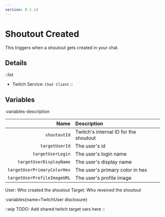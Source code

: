 ```yaml
---
version: 0.1.14
---
```


# Shoutout Created
This triggers when a shoutout gets created in your chat.

## Details
::list
- Twitch Service: `Chat Client`
::

## Variables
:variables-description

Name | Description
----:|:------------
`shoutoutId` | Twitch's internal ID for the shoutout
`targetUserId` | The user's id
`targetUserLogin` | The user's login name
`targetUserDisplayName` | The user's display name
`targetUserPrimaryColorHex` | The user's primary color in hex
`targetUserProfileImageURL` | The user's profile image

User: Who created the shoutout
Target: Who reveived the shoutout

:variables{name=TwitchUser disclosure}

::wip
TODO: Add shared twitch target vars here
::